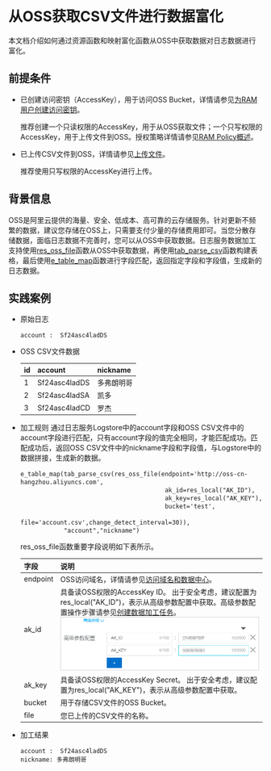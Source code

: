 从OSS获取CSV文件进行数据富化 
======================================

本文档介绍如何通过资源函数和映射富化函数从OSS中获取数据对日志数据进行富化。

前提条件
----

* 已创建访问密钥（AccessKey），用于访问OSS Bucket，详情请参见[为RAM用户创建访问密钥](https://help.aliyun.com/document_detail/116401.htm?spm=a2c4g.11186623.2.5.3ae33dc46CPRr6#task-188766)。

  推荐创建一个只读权限的AccessKey，用于从OSS获取文件；一个只写权限的AccessKey，用于上传文件到OSS。授权策略详情请参见[RAM Policy概述](https://help.aliyun.com/document_detail/100680.htm?spm=a2c4g.11186623.2.6.3ae33dc46CPRr6#concept-y5r-5rm-2gb)。

* 已上传CSV文件到OSS，详情请参见[上传文件](https://help.aliyun.com/document_detail/31886.htm?spm=a2c4g.11186623.2.7.3ae33dc46CPRr6#concept-zx1-4p4-tdb)。

  推荐使用只写权限的AccessKey进行上传。




背景信息
----

OSS是阿里云提供的海量、安全、低成本、高可靠的云存储服务。针对更新不频繁的数据，建议您存储在OSS上，只需要支付少量的存储费用即可。当您分散存储数据，面临日志数据不完善时，您可以从OSS中获取数据。日志服务数据加工支持使用[res_oss_file](https://help.aliyun.com/document_detail/129401.htm?spm=a2c4g.11186623.2.8.3ae33dc46CPRr6#section-mlb-osw-xzd)函数从OSS中获取数据，再使用[tab_parse_csv](https://help.aliyun.com/document_detail/129400.htm?spm=a2c4g.11186623.2.9.3ae33dc46CPRr6#section-tsx-vav-cte)函数构建表格，最后使用[e_table_map](https://help.aliyun.com/document_detail/125489.htm?spm=a2c4g.11186623.2.10.3ae33dc46CPRr6#section-s80-usp-myx)函数进行字段匹配，返回指定字段和字段值，生成新的日志数据。

实践案例 
-------------------------

* 原始日志

      account :  Sf24asc4ladDS

  

* OSS CSV文件数据 

  | id   | account       | nickname   |
  | ---- | ------------- | ---------- |
  | 1    | Sf24asc4ladDS | 多弗朗明哥 |
  | 2    | Sf24asc4ladSA | 凯多       |
  | 3    | Sf24asc4ladCD | 罗杰       |

  

* 加工规则 通过日志服务Logstore中的account字段和OSS CSV文件中的account字段进行匹配，只有account字段的值完全相同，才能匹配成功。匹配成功后，返回OSS CSV文件中的nickname字段和字段值，与Logstore中的数据拼接，生成新的数据。 

      e_table_map(tab_parse_csv(res_oss_file(endpoint='http://oss-cn-hangzhou.aliyuncs.com',
                                              ak_id=res_local("AK_ID"),
                                              ak_key=res_local("AK_KEY"), 
                                              bucket='test',
                                              file='account.csv',change_detect_interval=30)),
                  "account","nickname")

  

  res_oss_file函数重要字段说明如下表所示。


  | 字段     | 说明                                                         |
  | -------- | ------------------------------------------------------------ |
  | endpoint | OSS访问域名，详情请参见[访问域名和数据中心](https://help.aliyun.com/document_detail/31837.htm?spm=a2c4g.11186623.2.11.3ae33dc46CPRr6#concept-zt4-cvy-5db)。 |
  | ak_id    | 具备读OSS权限的AccessKey ID。 出于安全考虑，建议配置为res_local("AK_ID")，表示从高级参数配置中获取。高级参数配置操作步骤请参见[创建数据加工任务](https://help.aliyun.com/document_detail/125615.htm?spm=a2c4g.11186623.2.12.3ae33dc46CPRr6#task-1181217)。![](img/p136966.png) |
  | ak_key   | 具备读OSS权限的AccessKey Secret。 出于安全考虑，建议配置为res_local("AK_KEY")，表示从高级参数配置中获取。 |
  | bucket   | 用于存储CSV文件的OSS Bucket。                                |
  | file     | 您已上传的CSV文件的名称。                                    |

  

  

* 加工结果

      account :  Sf24asc4ladDS
      nickname: 多弗朗明哥

  



